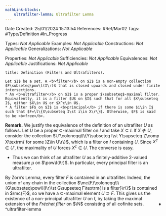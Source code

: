 ```yaml
---
mathLink-blocks:
    ultrafilter-lemma: Ultrafilter Lemma
---
```


<div class="topSpace"></div>

Date Created: 25/01/2024 15:13:54
References: #Ref/Mar02
Tags: #Type/Definition #In_Progress

Types: <i>Not Applicable</i>
Examples: <i>Not Applicable</i>
Constructions: <i>Not Applicable</i>
Generalizations: <i>Not Applicable</i>

Properties: <i>Not Applicable</i>
Sufficiencies: <i>Not Applicable</i>
Equivalences: <i>Not Applicable</i>
Justifications: <i>Not Applicable</i>

``` ad-Definition
title: Definition (Filters and Ultrafilters).

Let $I$ be a set. A <b>filter</b> on $I$ is a non-empty collection $F\subseteq\pow\l(I\r)$ that is closed upwards and closed under finite intersections.
* An <b>ultrafilter</b> on $I$ is a proper $\subseteq$-maximal filter. Equivalently, it is a filter $U$ on $I$ such that for all $X\subseteq I$, either $X\in U$ or $X^c\in U$.
* A filter $F$ on $I$ is <b>principal</b> if there is some $i\in I$ such that $F=\l\{X\subseteq I\st i\in X\r\}$. Otherwise, $F$ is said to be <b>free</b>.

```

<b>Remark.</b> We justify the equivalence of the definition of an ultrafilter $U$ as follows. Let $U$ be a proper $\subseteq$-maximal filter on $I$ and take $X\subseteq I$. If $X\not\in U$, consider the collection $U'\coloneqq\l\{Y\subseteq I\st Y\supseteq Z\comp X\textrm{ for some }Z\in U\r\}$, which is a filter on $I$ containing $U$. Since $X^c\in U'$, the maximality of $U$ forces $X^c\in U$. The converse is easy.
* Thus we can think of an ultrafilter $U$ as a finitely-additive $2$-valued measure $\mu$ on $\pow\l(I\r)$. In particular, every principal filter is an ultrafilter.

By Zorn’s Lemma, every filter $F$ is contained in an ultrafilter. Indeed, the union of any chain in the collection $\mc{F}\coloneqq\l\{G\subseteq\pow\l(I\r)\st G\supseteq F\textrm{ is a filter}\r\}$ is contained in $\mc{F}$, so we have a $\subseteq$-maximal element $U\supseteq F$. This gives us the existence of a non-principal ultrafilter $U$ on $I$, by taking the maximal extension of the <i>Fréchet filter</i> on $\N$ consisting of all cofinite sets.<span style="float:right;">$\blacklozenge$</span> ^ultrafilter-lemma
